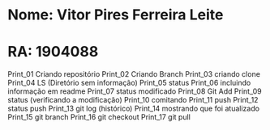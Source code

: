 # Nome: Vitor Pires Ferreira Leite
# RA: 1904088

Print_01 Criando repositório
Print_02 Criando Branch
Print_03 criando clone
Print_04 LS (Diretório sem informação)
Print_05 status
Print_06 incluindo informação em readme
Print_07 status modificado
Print_08 Git Add
Print_09 status (verificando a modificação)
Print_10 comitando
Print_11 push
Print_12 status push
Print_13 git log (histórico)
Print_14 mostrando que foi atualizado
Print_15 git branch
Print_16 git checkout
Print_17 git pull
